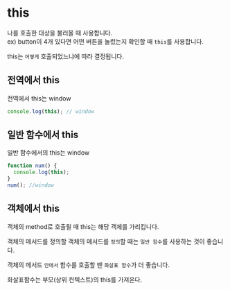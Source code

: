 # this

나를 호출한 대상을 불러올 때 사용합니다.<br/>
ex) button이 4개 있다면 어떤 버튼을 눌렀는지 확인할 때 `this`를 사용합니다.

this는 `어떻게` 호출되었느냐에 따라 결정됩니다.

## 전역에서 this

전역에서 this는 window

```js
console.log(this); // window
```

## 일반 함수에서 this

일반 함수에서의 this는 window

```js
function num() {
  console.log(this);
}
num(); //window
```


## 객체에서 this

객체의 method로 호출될 때 this는 해당 객체를 가리킵니다.

객체의 메서드를 정의할 객체의 메서드를 `정의`할 때는 `일반 함수`를 사용하는 것이 좋습니다.

객체의 메서드 `안에서` 함수를 호출할 땐 `화살표 함수`가 더 좋습니다.

화살표함수는 부모(상위 컨텍스트)의 this를 가져온다.
```js

```